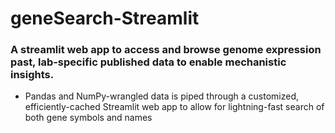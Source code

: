 # geneSearch-Streamlit

### A streamlit web app to access and browse genome expression past, lab-specific published data to enable mechanistic insights.
* Pandas and NumPy-wrangled data is piped through a customized, efficiently-cached Streamlit web app to allow for lightning-fast search of both gene symbols and names 
